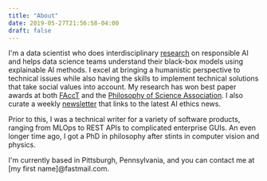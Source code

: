 ```yaml
---
title: "About"
date: 2019-05-27T21:56:58-04:00
draft: false
---
```


I'm a data scientist who does interdisciplinary [research](/papers) on responsible AI and helps data science teams understand their black-box models using explainable AI methods. I excel at bringing a humanistic perspective to technical issues while also having the skills to implement technical solutions that take social values into account. My research has won best paper awards at both [FAccT](https://twitter.com/FAccTConference/status/1369315183143903237?s=20) and the [Philosophy of Science Association](https://philsci.org/ernest_nagel_early-career_scho.php). I also curate a weekly [newsletter](https://buttondown.email/lhancoxli/) that links to the latest AI ethics news.

Prior to this, I was a technical writer for a variety of software products, ranging from MLOps to REST APIs to complicated enterprise GUIs. An even longer time ago, I got a PhD in philosophy after stints in computer vision and physics.

I'm currently based in Pittsburgh, Pennsylvania, and you can contact me at [my first name]@fastmail.com.
